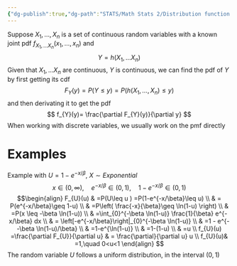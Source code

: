 ```yaml
---
{"dg-publish":true,"dg-path":"STATS/Math Stats 2/Distribution function technique.md","permalink":"/stats/math-stats-2/distribution-function-technique/","created":"2025-01-25T18:58:44.401-05:00","updated":"2025-07-07T17:32:42.425-04:00"}
---
```


Suppose $X_{1},\dots,X_{n}$ is a set of continuous random variables with a known joint pdf $f_{X_{1},\dots X_{n}}(x_{1},\dots,x_{n})$ and
$$
Y=h(X_{1},\dots X_{n})
$$
Given that $X_{1},\dots X_{n}$ are continuous, $Y$ is continuous, we can find the pdf of $Y$ by first getting its cdf 
$$
F_{Y}(y)=P(Y\leq y)=P(h(X_{1},\dots ,X_{n})\leq y)
$$and then derivating it to get the pdf
$$
f_{Y}(y)= \frac{\partial F_{Y}(y)}{\partial y}
$$
When working with discrete variables, we usually work on the pmf directly

# Examples


Example with $U=1-e^{-x/\beta}$, $X\sim Exponential$ 
$$
x\in(0,\infty), \quad e^{-x/\beta}\in(0,1), \quad 1-e^{-x/\beta}\in(0,1)
$$
$$\begin{align}
F_{U}(u) & =P(U\leq u )  =P(1-e^{-x/\beta}\leq u) \\
 & = P(e^{-x/\beta}\geq 1-u) \\
  & =P\left( \frac{-x}{\beta}\geq \ln(1-u) \right) \\
 & =P(x \leq -\beta \ln(1-u)) \\
 & =\int_{0}^{-\beta \ln(1-u)} \frac{1}{\beta} e^{-x/\beta} dx \\
 & = \left[-e^{-x/\beta}\right|_{0}^{-\beta \ln(1-u)} \\
 & =1 - e^{- -\beta \ln(1-u)/\beta} \\
 & =1-e^{\ln(1-u)} \\
 & =1-(1-u) \\
 & =u \\
f_{U}(u) =\frac{\partial F_{U}}{\partial u} & = \frac{\partial}{\partial u} u  \\
 f_{U}(u)& =1,\quad 0<u<1
\end{align}
$$
The random variable $U$ follows a uniform distribution, in the interval $(0,1)$